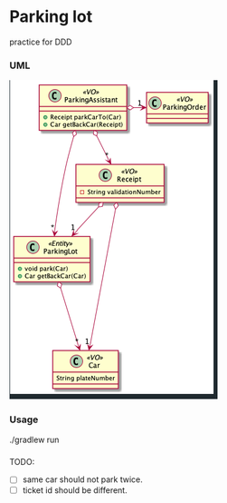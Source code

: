 # Parking lot

practice for DDD

### UML
![uml](./resources/image.png)

### Usage

./gradlew run

###
TODO:

* [ ] same car should not park twice.
* [ ] ticket id should be different.

